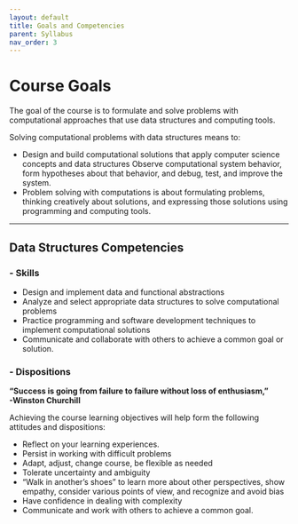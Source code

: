 ```yaml
---
layout: default
title: Goals and Competencies
parent: Syllabus
nav_order: 3
---
```


# Course Goals

The goal of the course is to formulate and solve problems with computational approaches that use data structures and computing tools.

Solving computational problems with data structures means to:

- Design and build computational solutions that apply computer science concepts and data structures
Observe  computational system behavior, form hypotheses about that behavior, and debug, test, and improve the system.
- Problem solving with computations is about formulating problems, thinking creatively about solutions, and expressing those solutions using programming and computing tools.

--------

## Data Structures Competencies

### - Skills

- Design and implement data and functional abstractions
- Analyze and select appropriate data structures to solve computational problems
- Practice programming and software development techniques to implement computational solutions
- Communicate and collaborate with others to achieve a common goal or solution.

### - Dispositions

**“Success is going from failure to failure without loss of enthusiasm,”  
-Winston Churchill**

Achieving the course learning objectives will help form the following attitudes and dispositions:

- Reflect on your learning experiences.
- Persist in working with difficult problems
- Adapt, adjust, change course, be flexible as needed
- Tolerate uncertainty and ambiguity
- “Walk in another’s shoes” to learn more about other perspectives, show empathy, consider various points of view, and recognize and avoid bias
- Have confidence in dealing with complexity
- Communicate and work with others to achieve a common goal.
